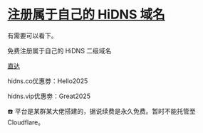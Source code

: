 # [注册属于自己的 HiDNS 域名](https://github.com/myogg/Gitblog/issues/23)

有需要可以看下。

免费注册属于自己的 HiDNS 二级域名

[ 直达 ](https://www.hidoha.net/)

hidns.co优惠劵：Hello2025

hidns.vip优惠劵：Great2025

☎️ 平台是某群某大佬搭建的，据说续费是永久免费。暂时不能托管至 Cloudflare。